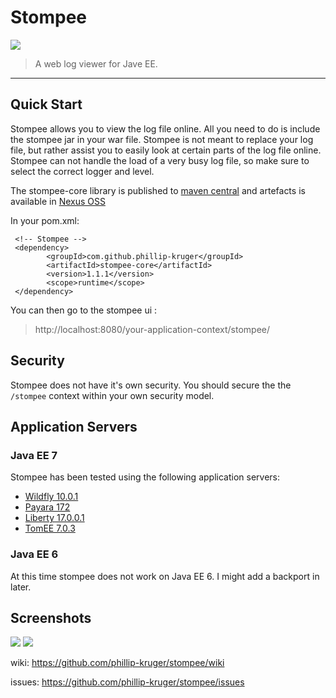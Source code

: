 # Stompee

![](https://github.com/phillip-kruger/stompee/blob/master/src/main/webapp/stompee/logo.png?raw=true)

> A web log viewer for Jave EE.

***

## Quick Start
Stompee allows you to view the log file online. All you need to do is include the stompee jar in your war file. 
Stompee is not meant to replace your log file, but rather assist you to easily look at certain parts of the log file online. Stompee can not handle the load of a very busy log file, so make sure to select the correct logger and level.
 
The stompee-core library is published to [maven central](http://search.maven.org/#search%7Cga%7C1%7Ca%3A%22stompee-core%22) and artefacts is available in [Nexus OSS](https://oss.sonatype.org/#nexus-search;quick~stompee-core)

In your pom.xml:
 
     <!-- Stompee -->
     <dependency>
            <groupId>com.github.phillip-kruger</groupId>
            <artifactId>stompee-core</artifactId>
            <version>1.1.1</version>
            <scope>runtime</scope>
     </dependency>

You can then go to the stompee ui :
> http://localhost:8080/your-application-context/stompee/

## Security
Stompee does not have it's own security. You should secure the the `/stompee` context within your own security model.

## Application Servers
### Java EE 7
Stompee has been tested using the following application servers:

* [Wildfly 10.0.1](http://wildfly.org/)
* [Payara 172](http://www.payara.fish/)
* [Liberty 17.0.0.1](https://developer.ibm.com/assets/wasdev/#asset/runtimes-wlp-javaee7)
* [TomEE 7.0.3](http://tomee.apache.org/)

### Java EE 6
At this time stompee does not work on Java EE 6. I might add a backport in later.

## Screenshots
![](https://raw.githubusercontent.com/phillip-kruger/stompee/master/Screenshot1.png)
![](https://raw.githubusercontent.com/phillip-kruger/stompee/master/Screenshot2.png)


wiki: https://github.com/phillip-kruger/stompee/wiki

issues: https://github.com/phillip-kruger/stompee/issues
